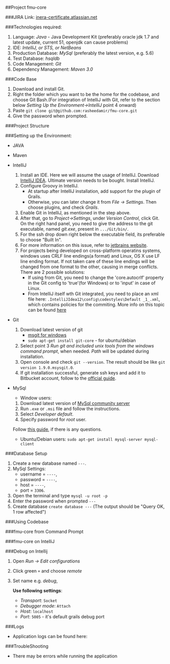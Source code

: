 ##Project fmu-core

###JIRA Link:
[inera-certificate.atlassian.net](https://inera-certificate.atlassian.net/browse/FMU)

###Technologies required:
1. Language: _Java_ - Java Development Kit (preferably oracle jdk 1.7 and latest update, current 51, openjdk can cause problems)
2. IDE: _IntelliJ, or STS, or NetBeans_
3. Production Database: _MySql_ (preferably the latest version, e.g. 5.6)
4. Test Database: _hsqldb_
5. Code Management: _Git_
6. Dependency Management: _Maven 3.0_
    
###Code Base
1. Download and install Git.
2. Right the folder which you want to be the home for the codebase, and choose Git Bash.(For integration of IntelliJ with Git, refer to  the section below _Setting Up the Environment->IntelliJ_ point 4 onward)
3. Paste `git clone git@github.com:rasheedamir/fmu-core.git`
4. Give the password when prompted.
    
###Project Structure

    
###Setting up the Environment:
- JAVA

- Maven

- IntelliJ
    1. Install an IDE. Here we will assume the usage of IntelliJ. Download [IntelliJ IDEA](http://www.jetbrains.com/idea/download/index.html). Ultimate version needs to be bought. Install IntelliJ.
    2. Configure Groovy in IntelliJ.
        - At startup after IntelliJ installation, add support for the plugin of Grails.
        - Otherwise, you can later change it from _File -> Settings_. Then choose plugins, and check _Grails_.
    3. Enable Git in IntelliJ, as mentioned in the step above.
    4. After that, go to _Project->Settings_, under _Version Control_, click Git. On the right hand panel, you need to give the address to the git executable, named _git.exe_, present in `.../Git/bin/`.
    5. For the ssh drop down right below the executable field, its preferable to choose "Built In".
    6. For more information on this issue, refer to [jetbrains website](http://www.jetbrains.com/idea/webhelp/using-git-integration.html).
    7. For projects being developed on cross-platform operatins systems, windows uses CRLF line endings(a format) and Linux, OS X use LF line ending format. If not taken care of these line endings will be changed from one format to the other, causing in merge conflicts. There are 2 possible solutions:
        - If using from Git, you need to change the 'core.autocrlf' property in the Git config to 'true'(for Windows) or to 'input' in case of Linux.
        - From IntelliJ itself wth Git integrated, you need to place an xml file here: `.IntelliJIdea12\config\codestyles\Default _1_.xml`, which contains policies for the commiting.
More info on this topic can be found [here](http://stackoverflow.com/questions/3206843/how-line-ending-conversions-work-with-git-core-autocrlf-between-different-operat)

- Git
    1. Download latest version of git
        - [msgit for windows](https://code.google.com/p/msysgit/downloads/list?q=full+installer+official+git)
        - `sudo apt-get install git-core` - for ubuntu/debian
    2. Select point 3 _Run git and included unix tools from the windows command prompt_, when needed. _Path_ will be updated during installation.
    3. Open console and check `git --version`. The result should be like `git version 1.9.0.msysgit.0`.
    4. If git installation successful, generate ssh keys and add it to Bitbucket account, follow to the [official guide](https://confluence.atlassian.com/display/BITBUCKET/Set+up+SSH+for+Git).

- MySql
    - Window users:

    1. Download latest version of [MySql community server](http://dev.mysql.com/downloads/mysql/)
    2. Run `.exe` or `.msi` file and follow the instructions.
    3. Select _Developer default_.
    4. Specify password for _root_ user.

    Follow [this guide](http://www.mysqltutorial.org/install-mysql/), if there is any questions.

    - Ubuntu/Debian users: `sudo apt-get install mysql-server mysql-client`

###Database Setup
  1. Create a new database named `---`.
  2. MySql Settings:
      - username = `----`,
      - password = `----`,
      - host = `----`,
      - port = `3306`.
  3. Open the terminal and type `mysql -u root -p`
  4. Enter the password when prompted `---`
  5. Create database `create database ---` (The output should be "Query OK, 1 row affected")

###Using Codebase

    
###fmu-core from Command Prompt

    
###fmu-core on IntelliJ


###Debug on Intellij
   1. Open _Run -> Edit configurations_
   2. Click green `+` and choose _remote_
   3. Set name e.g. _debug_, 

       **Use following settings**:

       - _Transport_: `Socket`
       - _Debugger mode_: `Attach`
       - _Host_: `localhost`
       - _Port_: `5005` - it's default grails debug port

###Logs
  - Application logs can be found here: 
    
###TroubleShooting
  - There may be errors while running the application
